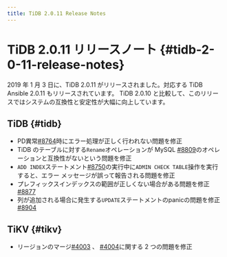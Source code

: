 ```yaml
---
title: TiDB 2.0.11 Release Notes
---
```


# TiDB 2.0.11 リリースノート {#tidb-2-0-11-release-notes}

2019 年 1 月 3 日に、TiDB 2.0.11 がリリースされました。対応する TiDB Ansible 2.0.11 もリリースされています。 TiDB 2.0.10 と比較して、このリリースではシステムの互換性と安定性が大幅に向上しています。

## TiDB {#tidb}

-   PD異常[#8764](https://github.com/pingcap/tidb/pull/8764)時にエラー処理が正しく行われない問題を修正
-   TiDB のテーブルに対する`Rename`オペレーションが MySQL [#8809](https://github.com/pingcap/tidb/pull/8809)のオペレーションと互換性がないという問題を修正
-   `ADD INDEX`ステートメント[#8750](https://github.com/pingcap/tidb/pull/8750)の実行中に`ADMIN CHECK TABLE`操作を実行すると、エラー メッセージが誤って報告される問題を修正
-   プレフィックスインデックスの範囲が正しくない場合がある問題を修正[#8877](https://github.com/pingcap/tidb/pull/8877)
-   列が追加される場合に発生する`UPDATE`ステートメントのpanicの問題を修正[#8904](https://github.com/pingcap/tidb/pull/8904)

## TiKV {#tikv}

-   リージョンのマージ[#4003](https://github.com/tikv/tikv/pull/4003) 、 [#4004](https://github.com/tikv/tikv/pull/4004)に関する 2 つの問題を修正
